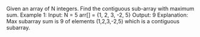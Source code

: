 Given an array of N integers. Find the contiguous sub-array with maximum sum.
Example 1:
Input:
N = 5
arr[] = {1, 2, 3, -2, 5}
Output: 9
Explanation: Max subarray sum is 9
of elements (1,2,3,-2,5) which is a 
contiguous subarray.
